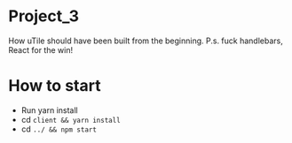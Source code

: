 # Project_3
How uTile should have been built from the beginning. P.s. fuck handlebars, React for the win!

# How to start
  * Run yarn install
  * cd `client && yarn install`
  * cd `../ && npm start`
